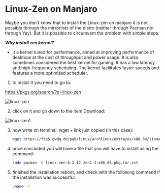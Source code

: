 # Linux-Zen on Manjaro

Maybe you don't know that to install the Linux-zen on manjaro it is not possible through the mirrorlists of the distro (neither through Pacman nor through Yay). But it is possible to circumvent the problem with simple steps.

***Why install zen kernel?***

- It a kernel tuned for performance, aimed at improving performance of 
  desktops at the cost of throughput and power usage. It is also sometimes
   considered the best kernel for gaming. It has a low latency and 
  high-frequency scheduling. The kernel facilitates faster speeds and features a more optimized scheduler.
1. to install it you need to go to: 

https://pkgs.org/search/?q=linux-zen

![linux-zen](https://user-images.githubusercontent.com/34889283/233870450-6cd083f0-48ff-448c-bd42-30b994a49d59.jpg)

2. click on it and go down to the item Download:

![linux-zen1](https://user-images.githubusercontent.com/34889283/233870493-54d09202-de28-4cdf-950d-fbee517812ea.jpg)

3. now write on terminal: wget + link just copied (in this case):
   
   ```bash
   wget https://ftp5.gwdg.de/pub/linux/archlinux/extra/os/x86_64/linux-zen-6.2.12.zen1-1-x86_64.pkg.tar.zst
   ```

4. once concluded you will have a file that you will have to install using the command:
   
   ```bash
   sudo pacman -U linux-zen-6.2.12.zen1-1-x86_64.pkg.tar.zst
   ```

5. finished the installation reboot, and check with the following command if the installation was successful:
   
   ```bash
   uname -r
   ```


